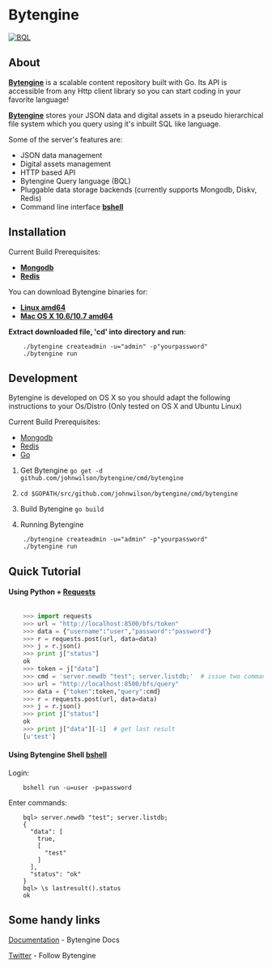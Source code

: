 # Bytengine

[![BQL](https://github.com/johnwilson/bytengine/raw/master/bql.png)](#bql.snippet)

## About

**[Bytengine](https://github.com/johnwilson/bytengine "Bytengine")** is a scalable content 
repository built with Go. Its API is accessible from any Http client library so 
you can start coding in your favorite language!

**[Bytengine](https://github.com/johnwilson/bytengine "Bytengine")** stores your JSON data and 
digital assets in a pseudo hierarchical file system which you query using it's 
inbuilt SQL like language.

Some of the server's features are:

* JSON data management
* Digital assets management
* HTTP based API
* Bytengine Query language (BQL)
* Pluggable data storage backends (currently supports Mongodb, Diskv, Redis)
* Command line interface **[bshell](http://github.com/johnwilson/bshell/ "bshell")**

## Installation

Current Build Prerequisites:

* **[Mongodb](http://docs.mongodb.org/manual/installation/ "Mongodb")**
* **[Redis](http://redis.io/download "Redis")**

You can download Bytengine binaries for:

* **[Linux amd64](https://github.com/johnwilson/bytengine/releases/download/v0.2/bytengine-server-linux64-0.2.zip "Linux amd64")**
* **[Mac OS X 10.6/10.7 amd64](https://github.com/johnwilson/bytengine/releases/download/v0.2/bytengine-server-osx64-0.2.zip "Mac OS X 10.6/10.7 amd64")**

**Extract downloaded file, 'cd' into directory and run**:

```
    ./bytengine createadmin -u="admin" -p"yourpassword"
    ./bytengine run
```

## Development

Bytengine is developed on OS X so you should adapt the following instructions
to your Os/Distro (Only tested on OS X and Ubuntu Linux)

Current Build Prerequisites:

* [Mongodb](http://docs.mongodb.org/manual/installation/ "Mongodb")
* [Redis](http://redis.io/download/ "Redis")
* [Go](http://golang.org/doc/install/ "Go")

1. Get Bytengine `go get -d github.com/johnwilson/bytengine/cmd/bytengine`

2. `cd $GOPATH/src/github.com/johnwilson/bytengine/cmd/bytengine`

3. Build Bytengine `go build`

4. Running Bytengine
```
	./bytengine createadmin -u="admin" -p"yourpassword"
	./bytengine run
```

## Quick Tutorial

#### Using Python + [Requests](http://docs.python-requests.org/en/latest/ "Requests")

```python

    >>> import requests
    >>> url = "http://localhost:8500/bfs/token"
    >>> data = {"username":"user","password":"password"}
    >>> r = requests.post(url, data=data)
    >>> j = r.json()
    >>> print j["status"]
    ok
    >>> token = j["data"]
    >>> cmd = 'server.newdb "test"; server.listdb;'  # issue two commands
    >>> url = "http://localhost:8500/bfs/query"
    >>> data = {"token":token,"query":cmd}
    >>> r = requests.post(url, data=data)
    >>> j = r.json()
    >>> print j["status"]
    ok
    >>> print j["data"][-1]  # get last result
    [u'test']
```

#### Using Bytengine Shell **[bshell](http://github.com/johnwilson/bshell/ "bshell")**

Login:

```
    bshell run -u=user -p=password
```

Enter commands:

```
    bql> server.newdb "test"; server.listdb;
    {
      "data": [
        true,
        [
          "test"
        ]
      ],
      "status": "ok"
    }
    bql> \s lastresult().status
    ok
```

## Some handy links

[Documentation](https://bytengine.readthedocs.org/en/latest/) - Bytengine Docs

[Twitter](https://twitter.com/bytengine) - Follow Bytengine
